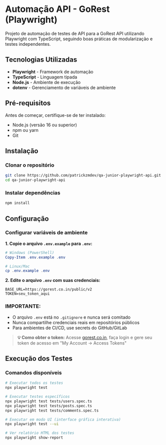 # Automação API - GoRest (Playwright)

Projeto de automação de testes de API para a GoRest API utilizando Playwright com TypeScript, seguindo boas práticas de modularização e testes independentes.

## Tecnologias Utilizadas

- **Playwright** - Framework de automação
- **TypeScript** - Linguagem tipada
- **Node.js** - Ambiente de execução
- **dotenv** - Gerenciamento de variáveis de ambiente

## Pré-requisitos

Antes de começar, certifique-se de ter instalado:

- Node.js (versão 16 ou superior)
- npm ou yarn
- Git

## Instalação

### Clonar o repositório
```bash
git clone https://github.com/patrickzmdev/qa-junior-playwright-api.git
cd qa-junior-playwright-api
```

### Instalar dependências
```bash
npm install
```

## Configuração

### Configurar variáveis de ambiente

**1. Copie o arquivo `.env.example` para `.env`:**

```powershell
# Windows (PowerShell)
Copy-Item .env.example .env

# Linux/Mac
cp .env.example .env
```

**2. Edite o arquivo `.env` com suas credenciais:**

```env
BASE_URL=https://gorest.co.in/public/v2
TOKEN=seu_token_aqui
```

### **IMPORTANTE:**

- O arquivo `.env` está no `.gitignore` e nunca será comitado
- Nunca compartilhe credenciais reais em repositórios públicos
- Para ambientes de CI/CD, use secrets do GitHub/GitLab

> **💡 Como obter o token:** Acesse [gorest.co.in](https://gorest.co.in/), faça login e gere seu token de acesso em "My Account → Access Tokens"

## Execução dos Testes

### Comandos disponíveis

```bash
# Executar todos os testes
npx playwright test

# Executar testes específicos
npx playwright test tests/users.spec.ts
npx playwright test tests/posts.spec.ts
npx playwright test tests/comments.spec.ts

# Executar em modo UI (interface gráfica interativa)
npx playwright test --ui

# Ver relatório HTML dos testes
npx playwright show-report
```




